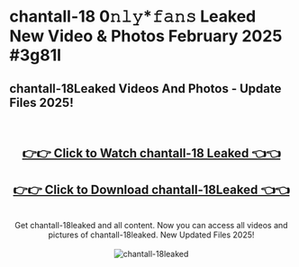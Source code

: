 # chantall-18 0𝚗𝚕𝚢*𝚏𝚊𝚗𝚜 Leaked New Video & Photos February 2025 #3g81l

<h2>chantall-18Leaked Videos And Photos - Update Files 2025!</h2>
<br>
<div align="center">
<h2><a href="https://mediaupload.pro?title=chantall-18&ref=11F" rel="nofollow">👉👉 Click to Watch chantall-18 Leaked 👈👈</a></h2>
<h2><a href="https://mediaupload.pro?title=chantall-18&ref=11F" rel="nofollow">👉👉 Click to Download chantall-18Leaked 👈👈</a></h2>
<br>
Get chantall-18leaked and all content. Now you can access all videos and pictures of chantall-18leaked. New Updated Files 2025!
<br>
<br>
<a href="https://mediaupload.pro?title=chantall-18&ref=11F" rel="nofollow" data-target="animated-image.originalLink"><img src="https://i.ibb.co/Gkj2r4b/banner.png" alt="chantall-18leaked" style="max-width: 100%; display: inline-block;" data-target="animated-image.originalImage"></a>
</div>
<br>

